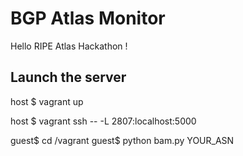 # BGP Atlas Monitor

Hello RIPE Atlas Hackathon !

## Launch the server

host $ vagrant up

host $ vagrant ssh -- -L 2807:localhost:5000

guest$ cd /vagrant
guest$ python bam.py YOUR_ASN
